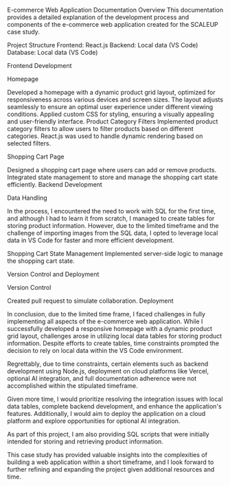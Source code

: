 E-commerce Web Application Documentation
Overview
This documentation provides a detailed explanation of the development process and components of the e-commerce web application created for the SCALEUP case study.

Project Structure
Frontend: React.js
Backend: Local data (VS Code)
Database: Local data (VS Code)

Frontend Development

Homepage

Developed a homepage with a dynamic product grid layout, optimized for responsiveness across various devices and screen sizes. The layout adjusts seamlessly to ensure an optimal user experience under different viewing conditions.
Applied custom CSS for styling, ensuring a visually appealing and user-friendly interface.
Product Category Filters
Implemented product category filters to allow users to filter products based on different categories.
React.js was used to handle dynamic rendering based on selected filters.

Shopping Cart Page

Designed a shopping cart page where users can add or remove products.
Integrated state management to store and manage the shopping cart state efficiently.
Backend Development

Data Handling

In the process, I encountered the need to work with SQL for the first time, and although I had to learn it from scratch, I managed to create tables for storing product information. However, due to the limited timeframe and the challenge of importing images from the SQL data, I opted to leverage local data in VS Code for faster and more efficient development.

Shopping Cart State Management
Implemented server-side logic to manage the shopping cart state.

Version Control and Deployment

Version Control

Created pull request to simulate collaboration.
Deployment

In conclusion, due to the limited time frame, I faced challenges in fully implementing all aspects of the e-commerce web application. While I successfully developed a responsive homepage with a dynamic product grid layout, challenges arose in utilizing local data tables for storing product information. Despite efforts to create tables, time constraints prompted the decision to rely on local data within the VS Code environment.

Regrettably, due to time constraints, certain elements such as backend development using Node.js, deployment on cloud platforms like Vercel, optional AI integration, and full documentation adherence were not accomplished within the stipulated timeframe.

Given more time, I would prioritize resolving the integration issues with local data tables, complete backend development, and enhance the application's features. Additionally, I would aim to deploy the application on a cloud platform and explore opportunities for optional AI integration.

As part of this project, I am also providing SQL scripts that were initially intended for storing and retrieving product information.

This case study has provided valuable insights into the complexities of building a web application within a short timeframe, and I look forward to further refining and expanding the project given additional resources and time.
